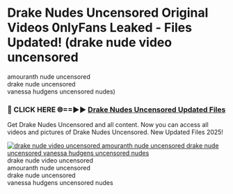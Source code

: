 # Drake Nudes Uncensored Original Videos 0nlyFans Leaked - Files Updated! (drake nude video uncensored<br>
amouranth nude uncensored<br>
drake nude uncensored<br>
vanessa hudgens uncensored nudes)

<h3>🔴 CLICK HERE 🌐==►► <a href="https://tinyurl.com/2p9ay9w9" rel="nofollow">Drake Nudes Uncensored Updated Files</a></h3>

Get Drake Nudes Uncensored and all content. Now you can access all videos and pictures of Drake Nudes Uncensored. New Updated Files 2025!

[![drake nude video uncensored<br>
amouranth nude uncensored<br>
drake nude uncensored<br>
vanessa hudgens uncensored nudes](https://i.imgur.com/KQgVmj3.gif)](https://tinyurl.com/2p9ay9w9)
drake nude video uncensored<br>
amouranth nude uncensored<br>
drake nude uncensored<br>
vanessa hudgens uncensored nudes